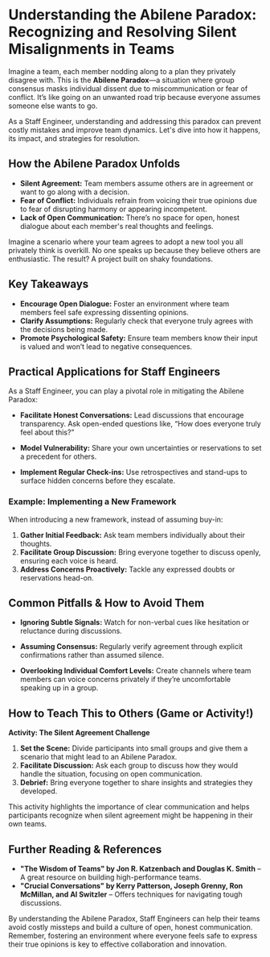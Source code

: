 # Understanding the Abilene Paradox: Recognizing and Resolving Silent Misalignments in Teams

Imagine a team, each member nodding along to a plan they privately disagree with. This is the **Abilene Paradox**—a situation where group consensus masks individual dissent due to miscommunication or fear of conflict. It’s like going on an unwanted road trip because everyone assumes someone else wants to go.

As a Staff Engineer, understanding and addressing this paradox can prevent costly mistakes and improve team dynamics. Let's dive into how it happens, its impact, and strategies for resolution.

## How the Abilene Paradox Unfolds

- **Silent Agreement:** Team members assume others are in agreement or want to go along with a decision.
- **Fear of Conflict:** Individuals refrain from voicing their true opinions due to fear of disrupting harmony or appearing incompetent.
- **Lack of Open Communication:** There’s no space for open, honest dialogue about each member's real thoughts and feelings.

Imagine a scenario where your team agrees to adopt a new tool you all privately think is overkill. No one speaks up because they believe others are enthusiastic. The result? A project built on shaky foundations.

## Key Takeaways

- **Encourage Open Dialogue:** Foster an environment where team members feel safe expressing dissenting opinions.
- **Clarify Assumptions:** Regularly check that everyone truly agrees with the decisions being made.
- **Promote Psychological Safety:** Ensure team members know their input is valued and won’t lead to negative consequences.

## Practical Applications for Staff Engineers

As a Staff Engineer, you can play a pivotal role in mitigating the Abilene Paradox:

- **Facilitate Honest Conversations:** Lead discussions that encourage transparency. Ask open-ended questions like, “How does everyone truly feel about this?”
  
- **Model Vulnerability:** Share your own uncertainties or reservations to set a precedent for others.
  
- **Implement Regular Check-ins:** Use retrospectives and stand-ups to surface hidden concerns before they escalate.

### Example: Implementing a New Framework

When introducing a new framework, instead of assuming buy-in:

1. **Gather Initial Feedback:** Ask team members individually about their thoughts.
2. **Facilitate Group Discussion:** Bring everyone together to discuss openly, ensuring each voice is heard.
3. **Address Concerns Proactively:** Tackle any expressed doubts or reservations head-on.

## Common Pitfalls & How to Avoid Them

- **Ignoring Subtle Signals:** Watch for non-verbal cues like hesitation or reluctance during discussions.
  
- **Assuming Consensus:** Regularly verify agreement through explicit confirmations rather than assumed silence.
  
- **Overlooking Individual Comfort Levels:** Create channels where team members can voice concerns privately if they’re uncomfortable speaking up in a group.

## How to Teach This to Others (Game or Activity!)

**Activity: The Silent Agreement Challenge**

1. **Set the Scene:** Divide participants into small groups and give them a scenario that might lead to an Abilene Paradox.
2. **Facilitate Discussion:** Ask each group to discuss how they would handle the situation, focusing on open communication.
3. **Debrief:** Bring everyone together to share insights and strategies they developed.

This activity highlights the importance of clear communication and helps participants recognize when silent agreement might be happening in their own teams.

## Further Reading & References

- **"The Wisdom of Teams" by Jon R. Katzenbach and Douglas K. Smith** – A great resource on building high-performance teams.
- **"Crucial Conversations" by Kerry Patterson, Joseph Grenny, Ron McMillan, and Al Switzler** – Offers techniques for navigating tough discussions.

By understanding the Abilene Paradox, Staff Engineers can help their teams avoid costly missteps and build a culture of open, honest communication. Remember, fostering an environment where everyone feels safe to express their true opinions is key to effective collaboration and innovation.